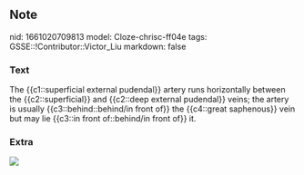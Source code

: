 ## Note
nid: 1661020709813
model: Cloze-chrisc-ff04e
tags: GSSE::!Contributor::Victor_Liu
markdown: false

### Text
The {{c1::superficial external pudendal}} artery runs horizontally between the {{c2::superficial}} and {{c2::deep external pudendal}} veins; the artery is usually {{c3::behind::behind/in front of}} the {{c4::great saphenous}} vein but may lie {{c3::in front of::behind/in front of}} it.

### Extra
<img src="paste-45aa0efe539f8e297098965c4c174bd629b8daa0.jpg">
